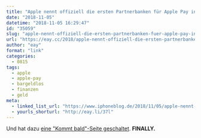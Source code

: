 ```yaml
---
title: "Apple nennt offiziell die ersten Partnerbanken für Apple Pay in Deutschland"
date: "2018-11-05"
datetime: "2018-11-05 16:29:47"
id: "35059"
slug: "apple-nennt-offiziell-die-ersten-partnerbanken-fuer-apple-pay-in-deutschland"
url: "https://eay.cc/2018/apple-nennt-offiziell-die-ersten-partnerbanken-fuer-apple-pay-in-deutschland/"
author: "eay"
format: "link"
categories:
  - 0815
tags:
  - apple
  - apple-pay
  - bargeldlos
  - finanzen
  - geld
meta:
  - linked_list_url: "https://www.iphoneblog.de/2018/11/05/apple-nennt-offiziell-die-ersten-partnerbanken-fur-apple-pay-in-deutschland/"
  - yourls_shorturl: "http://eay.li/37l"
---
```


Und hat dazu [eine "Kommt bald"-Seite geschaltet](https://www.apple.com/de/apple-pay/). **FINALLY.**
